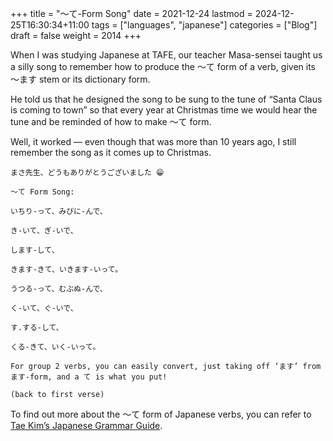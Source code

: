 +++
title = "〜て-Form Song"
date = 2021-12-24
lastmod = 2024-12-25T16:30:34+11:00
tags = ["languages", "japanese"]
categories = ["Blog"]
draft = false
weight = 2014
+++

When I was studying Japanese at TAFE, our teacher Masa-sensei taught us a silly song to remember how to produce the 〜て form of a verb, given its 〜ます stem or its dictionary form.

He told us that he designed the song to be sung to the tune of “Santa Claus is coming to town” so that every year at Christmas time we would hear the tune and be reminded of how to make 〜て form.

Well, it worked — even though that was more than 10 years ago, I still remember the song as it comes up to Christmas.

```text
まさ先生、どうもありがとうございました 😁

〜て Form Song:

いちり-って、みびに-んで、

き-いて、ぎ-いで、

します-して、

きます-きて、いきます-いって。

うつる-って、むぶぬ-んで、

く-いて、ぐ-いで、

す.する-して、

くる-きて、いく-いって。

For group 2 verbs, you can easily convert, just taking off ‘ます’ from ます-form, and a て is what you put!

(back to first verse)
```

To find out more about the 〜て form of Japanese verbs, you can refer to [Tae Kim’s Japanese Grammar Guide](http://guidetojapanese.org/learn/complete/progressive_tense).
